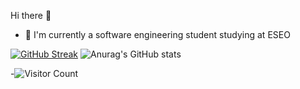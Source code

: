
<!--
**habibfiras/habibfiras** is a ✨ _special_ ✨ repository because its `README.md` (this file) appears on your GitHub profile.

Here are some ideas to get you started:

- 🔭 I’m currently working on ...
- 🌱 I’m currently learning ...
- 👯 I’m looking to collaborate on ...
- 🤔 I’m looking for help with ...
- 💬 Ask me about ...
- 📫 How to reach me: ...
- 😄 Pronouns: ...
- ⚡ Fun fact: ...
-->
Hi there 👋
- 🔭 I'm currently a software engineering student studying at ESEO

[![GitHub Streak](http://github-readme-streak-stats.herokuapp.com?user=habibfiras&theme=dark&background=000000)](https://git.io/streak-stats)
![Anurag's GitHub stats](https://github-readme-stats.vercel.app/api?username=habibfiras&show_icons=true&theme=dark&background=000000)

-![Visitor Count](https://profile-counter.glitch.me/{habibfiras}/count.svg)



